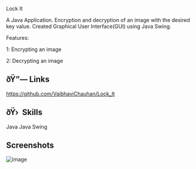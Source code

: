 
Lock It

A Java Application. 
Encryption and decryption of an image with the desired key value.
Created Graphical User Interface(GUI) using Java Swing.

Features:

1: Encrypting an image

2: Decrypting an image
## ðŸ”— Links
https://github.com/VaibhaviChauhan/Lock_It


## ðŸ›  Skills
Java
Java Swing


## Screenshots
 ![image](https://user-images.githubusercontent.com/46136886/146793197-ba91b4ac-3296-40cf-a7af-827a211a11e0.png)



